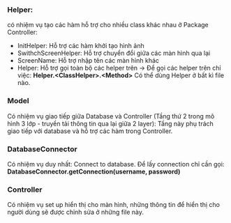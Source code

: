 ### Helper: 
có nhiệm vụ tạo các hàm hỗ trợ cho nhiều class khác nhau ở Package Controller:
- InitHelper: Hỗ trợ các hàm khởi tạo hình ảnh
- SwithchScreenHelper: Hỗ trợ chuyển đổi giữa các màn hình qua lại
- ScreenName: Hỗ trợ nhập tên các màn hình khác
- Helper: Hỗ trợ gọi toàn bộ các helper trên -> Để gọi các helper trên chỉ việc: **Helper.\<ClassHelper>.\<Method>** Có thể dùng Helper ở bất kì file nào.

### Model
Có nhiệm vụ giao tiếp giữa Database và Controller (Tầng thứ 2 trong mô hình 3 lớp - truyền tải thông tin qua lại giữa 2 layer):
Tầng này phụ trách giao tiếp với database và hỗ trợ các hàm trong Controller.

### DatabaseConnector
Có nhiệm vụ duy nhất: Connect to database.
Để lấy connection chỉ cần gọi: **DatabaseConnector.getConnection(username, password)**
### Controller
Có nhiệm vụ set up hiển thị cho màn hình, những thông tin để hiển thị cho người dùng sẽ được chỉnh sửa ở những file này.